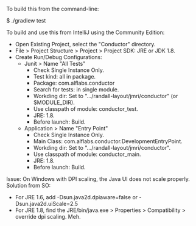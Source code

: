 To build this from the command-line:

$ ./gradlew test


To build and use this from IntelliJ using the Community Edition:

- Open Existing Project, select the "Conductor" directory.
- File > Project Structure > Project > Project SDK: JRE or JDK 1.8.
- Create Run/Debug Configurations:
  - Junit > Name "All Tests"
    - Check Single Instance Only.
    - Test kind: all in package.
    - Package: com.alflabs.conductor
    - Search for tests: in single module.
    - Workding dir: Set to ".../randall-layout/jmri/conductor" (or $MODULE_DIR).
    - Use classpath of module: conductor_test.
    - JRE: 1.8.
    - Before launch: Build.
  - Application > Name "Entry Point"
    - Check Single Instance Only.
    - Main Class: com.alflabs.conductor.DevelopmentEntryPoint.
    - Workding dir: Set to ".../randall-layout/jmri/conductor".
    - Use classpath of module: conductor_main.
    - JRE: 1.8.
    - Before launch: Build.

Issue: On Windows with DPI scaling, the Java UI does not scale properly.
Solution from SO:
- For JRE 1.6, add -Dsun.java2d.dpiaware=false or -Dsun.java2d.uiScale=2.5
- For JRE 1.8, find the JRE/bin/java.exe > Properties > Compatibility > override dpi scaling. Meh.
